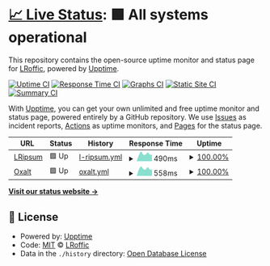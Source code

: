 # [📈 Live Status](https://lripsum.net): <!--live status--> **🟩 All systems operational**

This repository contains the open-source uptime monitor and status page for [LRoffic](https://lripsum.net), powered by [Upptime](https://github.com/upptime/upptime).

[![Uptime CI](https://github.com/LRoffic/LRipsum/workflows/Uptime%20CI/badge.svg)](https://github.com/LRoffic/LRipsum/actions?query=workflow%3A%22Uptime+CI%22)
[![Response Time CI](https://github.com/LRoffic/LRipsum/workflows/Response%20Time%20CI/badge.svg)](https://github.com/LRoffic/LRipsum/actions?query=workflow%3A%22Response+Time+CI%22)
[![Graphs CI](https://github.com/LRoffic/LRipsum/workflows/Graphs%20CI/badge.svg)](https://github.com/LRoffic/LRipsum/actions?query=workflow%3A%22Graphs+CI%22)
[![Static Site CI](https://github.com/LRoffic/LRipsum/workflows/Static%20Site%20CI/badge.svg)](https://github.com/LRoffic/LRipsum/actions?query=workflow%3A%22Static+Site+CI%22)
[![Summary CI](https://github.com/LRoffic/LRipsum/workflows/Summary%20CI/badge.svg)](https://github.com/LRoffic/LRipsum/actions?query=workflow%3A%22Summary+CI%22)

With [Upptime](https://upptime.js.org), you can get your own unlimited and free uptime monitor and status page, powered entirely by a GitHub repository. We use [Issues](https://github.com/LRoffic/LRipsum/issues) as incident reports, [Actions](https://github.com/LRoffic/LRipsum/actions) as uptime monitors, and [Pages](https://lripsum.net) for the status page.

<!--start: status pages-->
<!-- This summary is generated by Upptime (https://github.com/upptime/upptime) -->
<!-- Do not edit this manually, your changes will be overwritten -->
<!-- prettier-ignore -->
| URL | Status | History | Response Time | Uptime |
| --- | ------ | ------- | ------------- | ------ |
| <img alt="" src="https://icons.duckduckgo.com/ip3/lripsum.net.ico" height="13"> [LRipsum](https://lripsum.net) | 🟩 Up | [l-ripsum.yml](https://github.com/LRoffic/LRipsum/commits/HEAD/history/l-ripsum.yml) | <details><summary><img alt="Response time graph" src="./graphs/l-ripsum/response-time-week.png" height="20"> 490ms</summary><br><a href="https://LRoffic.github.io/LRipsum/history/l-ripsum"><img alt="Response time 347" src="https://img.shields.io/endpoint?url=https%3A%2F%2Fraw.githubusercontent.com%2FLRoffic%2FLRipsum%2FHEAD%2Fapi%2Fl-ripsum%2Fresponse-time.json"></a><br><a href="https://LRoffic.github.io/LRipsum/history/l-ripsum"><img alt="24-hour response time 441" src="https://img.shields.io/endpoint?url=https%3A%2F%2Fraw.githubusercontent.com%2FLRoffic%2FLRipsum%2FHEAD%2Fapi%2Fl-ripsum%2Fresponse-time-day.json"></a><br><a href="https://LRoffic.github.io/LRipsum/history/l-ripsum"><img alt="7-day response time 490" src="https://img.shields.io/endpoint?url=https%3A%2F%2Fraw.githubusercontent.com%2FLRoffic%2FLRipsum%2FHEAD%2Fapi%2Fl-ripsum%2Fresponse-time-week.json"></a><br><a href="https://LRoffic.github.io/LRipsum/history/l-ripsum"><img alt="30-day response time 388" src="https://img.shields.io/endpoint?url=https%3A%2F%2Fraw.githubusercontent.com%2FLRoffic%2FLRipsum%2FHEAD%2Fapi%2Fl-ripsum%2Fresponse-time-month.json"></a><br><a href="https://LRoffic.github.io/LRipsum/history/l-ripsum"><img alt="1-year response time 347" src="https://img.shields.io/endpoint?url=https%3A%2F%2Fraw.githubusercontent.com%2FLRoffic%2FLRipsum%2FHEAD%2Fapi%2Fl-ripsum%2Fresponse-time-year.json"></a></details> | <details><summary><a href="https://LRoffic.github.io/LRipsum/history/l-ripsum">100.00%</a></summary><a href="https://LRoffic.github.io/LRipsum/history/l-ripsum"><img alt="All-time uptime 99.07%" src="https://img.shields.io/endpoint?url=https%3A%2F%2Fraw.githubusercontent.com%2FLRoffic%2FLRipsum%2FHEAD%2Fapi%2Fl-ripsum%2Fuptime.json"></a><br><a href="https://LRoffic.github.io/LRipsum/history/l-ripsum"><img alt="24-hour uptime 100.00%" src="https://img.shields.io/endpoint?url=https%3A%2F%2Fraw.githubusercontent.com%2FLRoffic%2FLRipsum%2FHEAD%2Fapi%2Fl-ripsum%2Fuptime-day.json"></a><br><a href="https://LRoffic.github.io/LRipsum/history/l-ripsum"><img alt="7-day uptime 100.00%" src="https://img.shields.io/endpoint?url=https%3A%2F%2Fraw.githubusercontent.com%2FLRoffic%2FLRipsum%2FHEAD%2Fapi%2Fl-ripsum%2Fuptime-week.json"></a><br><a href="https://LRoffic.github.io/LRipsum/history/l-ripsum"><img alt="30-day uptime 100.00%" src="https://img.shields.io/endpoint?url=https%3A%2F%2Fraw.githubusercontent.com%2FLRoffic%2FLRipsum%2FHEAD%2Fapi%2Fl-ripsum%2Fuptime-month.json"></a><br><a href="https://LRoffic.github.io/LRipsum/history/l-ripsum"><img alt="1-year uptime 99.07%" src="https://img.shields.io/endpoint?url=https%3A%2F%2Fraw.githubusercontent.com%2FLRoffic%2FLRipsum%2FHEAD%2Fapi%2Fl-ripsum%2Fuptime-year.json"></a></details>
| <img alt="" src="https://icons.duckduckgo.com/ip3/oxalt.fr.ico" height="13"> [Oxalt](https://oxalt.fr) | 🟩 Up | [oxalt.yml](https://github.com/LRoffic/LRipsum/commits/HEAD/history/oxalt.yml) | <details><summary><img alt="Response time graph" src="./graphs/oxalt/response-time-week.png" height="20"> 558ms</summary><br><a href="https://LRoffic.github.io/LRipsum/history/oxalt"><img alt="Response time 605" src="https://img.shields.io/endpoint?url=https%3A%2F%2Fraw.githubusercontent.com%2FLRoffic%2FLRipsum%2FHEAD%2Fapi%2Foxalt%2Fresponse-time.json"></a><br><a href="https://LRoffic.github.io/LRipsum/history/oxalt"><img alt="24-hour response time 509" src="https://img.shields.io/endpoint?url=https%3A%2F%2Fraw.githubusercontent.com%2FLRoffic%2FLRipsum%2FHEAD%2Fapi%2Foxalt%2Fresponse-time-day.json"></a><br><a href="https://LRoffic.github.io/LRipsum/history/oxalt"><img alt="7-day response time 558" src="https://img.shields.io/endpoint?url=https%3A%2F%2Fraw.githubusercontent.com%2FLRoffic%2FLRipsum%2FHEAD%2Fapi%2Foxalt%2Fresponse-time-week.json"></a><br><a href="https://LRoffic.github.io/LRipsum/history/oxalt"><img alt="30-day response time 593" src="https://img.shields.io/endpoint?url=https%3A%2F%2Fraw.githubusercontent.com%2FLRoffic%2FLRipsum%2FHEAD%2Fapi%2Foxalt%2Fresponse-time-month.json"></a><br><a href="https://LRoffic.github.io/LRipsum/history/oxalt"><img alt="1-year response time 605" src="https://img.shields.io/endpoint?url=https%3A%2F%2Fraw.githubusercontent.com%2FLRoffic%2FLRipsum%2FHEAD%2Fapi%2Foxalt%2Fresponse-time-year.json"></a></details> | <details><summary><a href="https://LRoffic.github.io/LRipsum/history/oxalt">100.00%</a></summary><a href="https://LRoffic.github.io/LRipsum/history/oxalt"><img alt="All-time uptime 100.00%" src="https://img.shields.io/endpoint?url=https%3A%2F%2Fraw.githubusercontent.com%2FLRoffic%2FLRipsum%2FHEAD%2Fapi%2Foxalt%2Fuptime.json"></a><br><a href="https://LRoffic.github.io/LRipsum/history/oxalt"><img alt="24-hour uptime 100.00%" src="https://img.shields.io/endpoint?url=https%3A%2F%2Fraw.githubusercontent.com%2FLRoffic%2FLRipsum%2FHEAD%2Fapi%2Foxalt%2Fuptime-day.json"></a><br><a href="https://LRoffic.github.io/LRipsum/history/oxalt"><img alt="7-day uptime 100.00%" src="https://img.shields.io/endpoint?url=https%3A%2F%2Fraw.githubusercontent.com%2FLRoffic%2FLRipsum%2FHEAD%2Fapi%2Foxalt%2Fuptime-week.json"></a><br><a href="https://LRoffic.github.io/LRipsum/history/oxalt"><img alt="30-day uptime 100.00%" src="https://img.shields.io/endpoint?url=https%3A%2F%2Fraw.githubusercontent.com%2FLRoffic%2FLRipsum%2FHEAD%2Fapi%2Foxalt%2Fuptime-month.json"></a><br><a href="https://LRoffic.github.io/LRipsum/history/oxalt"><img alt="1-year uptime 100.00%" src="https://img.shields.io/endpoint?url=https%3A%2F%2Fraw.githubusercontent.com%2FLRoffic%2FLRipsum%2FHEAD%2Fapi%2Foxalt%2Fuptime-year.json"></a></details>

<!--end: status pages-->

[**Visit our status website →**](https://lripsum.net)

## 📄 License

- Powered by: [Upptime](https://github.com/upptime/upptime)
- Code: [MIT](./LICENSE) © [LRoffic](https://lripsum.net)
- Data in the `./history` directory: [Open Database License](https://opendatacommons.org/licenses/odbl/1-0/)
